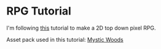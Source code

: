 # RPG Tutorial
I'm following [this](https://youtu.be/7iYWpzL9GkM) tutorial to make a 2D top down pixel RPG.

Asset pack used in this tutorial: [Mystic Woods](https://game-endeavor.itch.io/mystic-woods)
